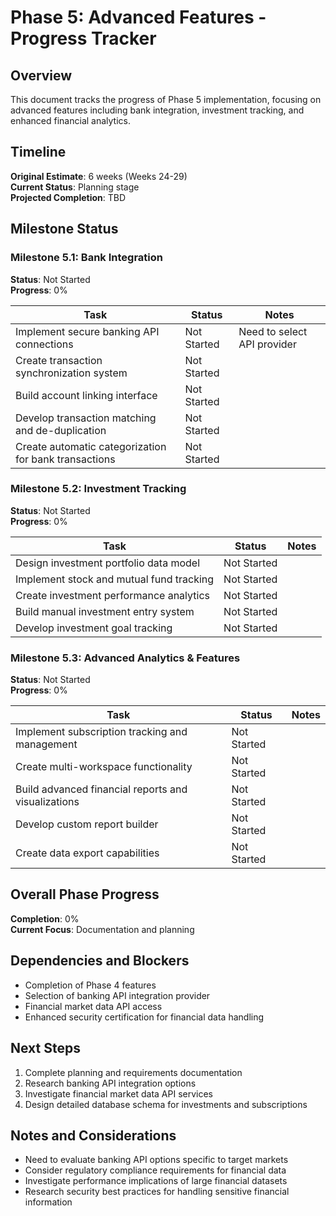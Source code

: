 # Phase 5: Advanced Features - Progress Tracker

## Overview
This document tracks the progress of Phase 5 implementation, focusing on advanced features including bank integration, investment tracking, and enhanced financial analytics.

## Timeline
**Original Estimate**: 6 weeks (Weeks 24-29)  
**Current Status**: Planning stage  
**Projected Completion**: TBD  

## Milestone Status

### Milestone 5.1: Bank Integration
**Status**: Not Started  
**Progress**: 0%  

| Task | Status | Notes |
|------|--------|-------|
| Implement secure banking API connections | Not Started | Need to select API provider |
| Create transaction synchronization system | Not Started | |
| Build account linking interface | Not Started | |
| Develop transaction matching and de-duplication | Not Started | |
| Create automatic categorization for bank transactions | Not Started | |

### Milestone 5.2: Investment Tracking
**Status**: Not Started  
**Progress**: 0%  

| Task | Status | Notes |
|------|--------|-------|
| Design investment portfolio data model | Not Started | |
| Implement stock and mutual fund tracking | Not Started | |
| Create investment performance analytics | Not Started | |
| Build manual investment entry system | Not Started | |
| Develop investment goal tracking | Not Started | |

### Milestone 5.3: Advanced Analytics & Features
**Status**: Not Started  
**Progress**: 0%  

| Task | Status | Notes |
|------|--------|-------|
| Implement subscription tracking and management | Not Started | |
| Create multi-workspace functionality | Not Started | |
| Build advanced financial reports and visualizations | Not Started | |
| Develop custom report builder | Not Started | |
| Create data export capabilities | Not Started | |

## Overall Phase Progress
**Completion**: 0%  
**Current Focus**: Documentation and planning

## Dependencies and Blockers
- Completion of Phase 4 features
- Selection of banking API integration provider
- Financial market data API access
- Enhanced security certification for financial data handling

## Next Steps
1. Complete planning and requirements documentation
2. Research banking API integration options
3. Investigate financial market data API services
4. Design detailed database schema for investments and subscriptions

## Notes and Considerations
- Need to evaluate banking API options specific to target markets
- Consider regulatory compliance requirements for financial data
- Investigate performance implications of large financial datasets
- Research security best practices for handling sensitive financial information 